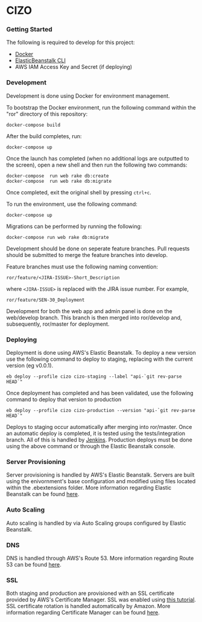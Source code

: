 # CIZO

### Getting Started

The following is required to develop for this project:
- [Docker](https://docs.docker.com/engine/installation/mac/)
- [ElasticBeanstalk CLI](http://docs.aws.amazon.com/elasticbeanstalk/latest/dg/eb-cli3-install.html)
- AWS IAM Access Key and Secret (if deploying)

### Development

Development is done using Docker for environment management. 

To bootstrap the Docker environment, run the following command within the "ror" directory of this repository:

```
docker-compose build
```

After the build completes, run:

```
docker-compose up 
```

Once the launch has completed (when no additional logs are outputted to the screen), open a new shell and then run the following two commands:

```
docker-compose  run web rake db:create
docker-compose  run web rake db:migrate
```

Once completed, exit the original shell by pressing `ctrl+c`.

To run the environment, use the following command:

```
docker-compose up
```

Migrations can be performed by running the following:

```
docker-compose run web rake db:migrate
```

Development should be done on seperate feature branches. Pull requests should be submitted to merge the feature branches into develop. 

Feature branches must use the following naming convention:
```
ror/feature/<JIRA-ISSUE>-Short_Description
```
where `<JIRA-ISSUE>` is replaced with the JIRA issue number. For example,
```
ror/feature/SEN-30_Deployment
```

Development for both the web app and admin panel is done on the web/develop branch. This branch is then merged into ror/develop and, subsequently, ror/master for deployment. 

### Deploying

Deployment is done using AWS's Elastic Beanstalk. To deploy a new version use the following command to deploy to staging, replacing <version> with the current version (eg v0.0.1).

```
eb deploy --profile cizo cizo-staging --label "api-`git rev-parse HEAD`"
```

Once deployment has completed and has been validated, use the following command to deploy that version to production

```
eb deploy --profile cizo cizo-production --version "api-`git rev-parse HEAD`"
```

Deploys to staging occur automatically after merging into ror/master. Once an automatic deploy is completed, it is tested using the tests/integration branch. All of this is handled by [Jenkins](http://ci-web.weezlabs.com:8050/login?from=%2F). Production deploys must be done using the above command or through the Elastic Beanstalk console. 


### Server Provisioning

Server provisioning is handled by AWS's Elastic Beanstalk. Servers are built using the enivornment's base configuration and modified using files located within the .ebextensions folder. More information regarding Elastic Beanstalk can be found [here](http://docs.aws.amazon.com/elasticbeanstalk/latest/dg/Welcome.html).

### Auto Scaling

Auto scaling is handled by via Auto Scaling groups configured by Elastic Beanstalk. 

### DNS 

DNS is handled through AWS's Route 53. More information regarding Route 53 can be found [here](http://docs.aws.amazon.com/Route53/latest/DeveloperGuide/Welcome.html).

### SSL

Both staging and production are provisioned with an SSL certificate provided by AWS's Certificate Manager. SSL was enabled using [this tutorial](https://medium.com/@arcdigital/enabling-ssl-via-aws-certificate-manager-on-elastic-beanstalk-b953571ef4f8#.np32hxx2s). SSL certificate rotation is handled automatically by Amazon. More information regarding Certificate Manager can be found [here](https://aws.amazon.com/certificate-manager/).